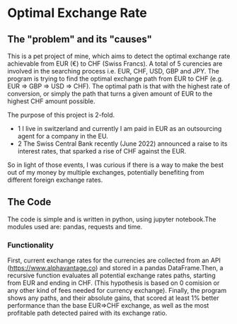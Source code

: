 # Optimal Exchange Rate

## The "problem" and its "causes"
This is a pet project of mine, which aims to detect the optimal exchange rate achievable from EUR (€) to CHF (Swiss Francs). A total of 5 curencies are involved in the searching process i.e. EUR, CHF, USD, GBP and JPY. The program is trying to find the optimal exchange path from EUR to CHF (e.g. EUR => GBP => USD => CHF). The optimal path is that with the highest rate of conversion, or simply the path that turns a given amount of EUR to the highest CHF amount possible.

The purpose of this project is 2-fold.
* 1 I live in switzerland and currently I am paid in EUR as an outsourcing agent for a company in the EU.
* 2 The Swiss Central Bank recently (June 2022) announced a raise to its interest rates, that sparked a rise of CHF against the EUR.

So in light of those events, I was curious if there is a way to make the best out of my money by multiple exchanges, potentially benefiting from different foreign exchange rates.


## The Code
The code is simple and is written in python, using jupyter notebook.The modules used are: pandas, requests and time.

### Functionality
First, current exchange rates for the currencies are collected from an API (https://www.alphavantage.co) and stored in a pandas DataFrame.Then, a recursive function evaluates all potential exchange rates paths, starting from EUR and ending in CHF. (This hypothesis is based on 0 comision or any other kind of fees needed for currency exchange). Finally, the program shows any paths, and their absolute gains, that scored at least 1% better performance than the base EUR=>CHF exchange, as well as the most profitable path detected paired with its exchange ratio.
